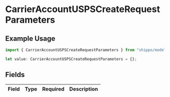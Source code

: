 # CarrierAccountUSPSCreateRequestParameters

## Example Usage

```typescript
import { CarrierAccountUSPSCreateRequestParameters } from "shippo/models/components";

let value: CarrierAccountUSPSCreateRequestParameters = {};
```

## Fields

| Field       | Type        | Required    | Description |
| ----------- | ----------- | ----------- | ----------- |